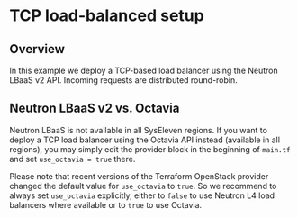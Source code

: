# TCP load-balanced setup

## Overview

In this example we deploy a TCP-based load balancer using the Neutron LBaaS v2
API. Incoming requests are distributed round-robin.

## Neutron LBaaS v2 vs. Octavia

Neutron LBaaS is not available in all SysEleven regions. If you want to deploy
a TCP load balancer using the Octavia API instead (available in all regions),
you may simply edit the provider block in the beginning of `main.tf` and
set `use_octavia = true` there.

Please note that recent versions of the
Terraform OpenStack provider changed the default value for `use_octavia`
to `true`. So we recommend to always set `use_octavia` explicitly, either
to `false` to use Neutron L4 load balancers where available or to `true`
to use Octavia.

